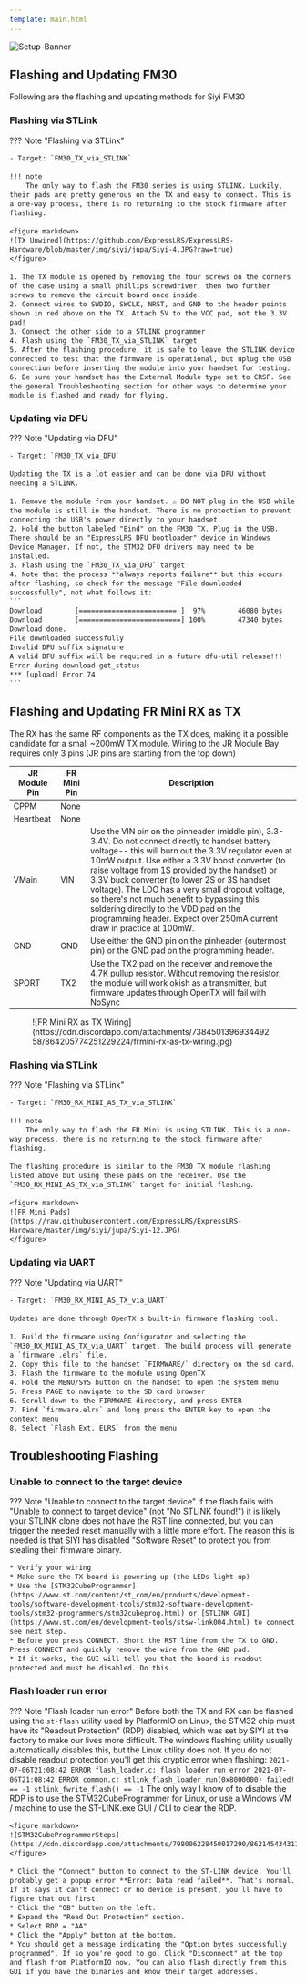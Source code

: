 ```yaml
---
template: main.html
---
```


![Setup-Banner](https://raw.githubusercontent.com/ExpressLRS/ExpressLRS-hardware/master/img/quick-start.png)

## Flashing and Updating FM30

Following are the flashing and updating methods for Siyi FM30

### <span class="custom-heading" data-id="1">Flashing via STLink</span>
??? Note "Flashing via STLink"

    - Target: `FM30_TX_via_STLINK`

    !!! note
        The only way to flash the FM30 series is using STLINK. Luckily, their pads are pretty generous on the TX and easy to connect. This is a one-way process, there is no returning to the stock firmware after flashing. 

    <figure markdown>
    ![TX Unwired](https://github.com/ExpressLRS/ExpressLRS-Hardware/blob/master/img/siyi/jupa/Siyi-4.JPG?raw=true)
    </figure>

    1. The TX module is opened by removing the four screws on the corners of the case using a small phillips screwdriver, then two further screws to remove the circuit board once inside.
    2. Connect wires to SWDIO, SWCLK, NRST, and GND to the header points shown in red above on the TX. Attach 5V to the VCC pad, not the 3.3V pad!
    3. Connect the other side to a STLINK programmer
    4. Flash using the `FM30_TX_via_STLINK` target
    5. After the flashing procedure, it is safe to leave the STLINK device connected to test that the firmware is operational, but uplug the USB connection before inserting the module into your handset for testing.
    6. Be sure your handset has the External Module type set to CRSF. See the general Troubleshooting section for other ways to determine your module is flashed and ready for flying.

### <span class="custom-heading" data-id="2">Updating via DFU</span>
??? Note "Updating via DFU"

    - Target: `FM30_TX_via_DFU`

    Updating the TX is a lot easier and can be done via DFU without needing a STLINK.

    1. Remove the module from your handset. ⚠️ DO NOT plug in the USB while the module is still in the handset. There is no protection to prevent connecting the USB's power directly to your handset.
    2. Hold the button labeled "Bind" on the FM30 TX. Plug in the USB. There should be an "ExpressLRS DFU bootloader" device in Windows Device Manager. If not, the STM32 DFU drivers may need to be installed.
    3. Flash using the `FM30_TX_via_DFU` target
    4. Note that the process **always reports failure** but this occurs after flashing, so check for the message "File downloaded successfully", not what follows it:
    ```
    Download        [======================== ]  97%        46080 bytes
    Download        [=========================] 100%        47340 bytes
    Download done.
    File downloaded successfully
    Invalid DFU suffix signature
    A valid DFU suffix will be required in a future dfu-util release!!!
    Error during download get_status
    *** [upload] Error 74
    ```

## Flashing and Updating FR Mini RX as TX

The RX has the same RF components as the TX does, making it a possible candidate for a small ~200mW TX module. Wiring to the JR Module Bay requires only 3 pins (JR pins are starting from the top down)

JR Module Pin | FR Mini Pin | Description
|--|--|--|
| CPPM | None | |
| Heartbeat | None | |
| VMain | VIN | Use the VIN pin on the pinheader (middle pin), 3.3-3.4V. Do not connect directly to handset battery voltage-- this will burn out the 3.3V regulator even at 10mW output. Use either a 3.3V boost converter (to raise voltage from 1S provided by the handset) or 3.3V buck converter (to lower 2S or 3S handset voltage). The LDO has a very small dropout voltage, so there's not much benefit to bypassing this soldering directly to the VDD pad on the programming header. Expect over 250mA current draw in practice at 100mW. |
| GND | GND | Use either the GND pin on the pinheader (outermost pin) or the GND pad on the programming header.
| SPORT | TX2 | Use the TX2 pad on the receiver and remove the 4.7K pullup resistor. Without removing the resistor, the module will work okish as a transmitter, but firmware updates through OpenTX will fail with NoSync

<figure markdown>
![FR Mini RX as TX Wiring](https://cdn.discordapp.com/attachments/738450139693449258/864205774251229224/frmini-rx-as-tx-wiring.jpg)
</figure>

### <span class="custom-heading" data-id="3">Flashing via STLink</span>
??? Note "Flashing via STLink"

    - Target: `FM30_RX_MINI_AS_TX_via_STLINK`

    !!! note
        The only way to flash the FR Mini is using STLINK. This is a one-way process, there is no returning to the stock firmware after flashing. 
        
    The flashing procedure is similar to the FM30 TX module flashing listed above but using these pads on the receiver. Use the `FM30_RX_MINI_AS_TX_via_STLINK` target for initial flashing.

    <figure markdown>
    ![FR Mini Pads](https://raw.githubusercontent.com/ExpressLRS/ExpressLRS-Hardware/master/img/siyi/jupa/Siyi-12.JPG)
    </figure>

### <span class="custom-heading" data-id="4">Updating via UART</span>
??? Note "Updating via UART"

    - Target: `FM30_RX_MINI_AS_TX_via_UART`

    Updates are done through OpenTX's built-in firmware flashing tool.

    1. Build the firmware using Configurator and selecting the `FM30_RX_MINI_AS_TX_via_UART` target. The build process will generate a `firmware`.elrs` file.
    2. Copy this file to the handset `FIRMWARE/` directory on the sd card.
    3. Flash the firmware to the module using OpenTX
    4. Hold the MENU/SYS button on the handset to open the system menu
    5. Press PAGE to navigate to the SD card browser
    6. Scroll down to the FIRMWARE directory, and press ENTER
    7. Find `firmware.elrs` and long press the ENTER key to open the context menu
    8. Select `Flash Ext. ELRS` from the menu

## Troubleshooting Flashing

### <span class="custom-heading" data-id="5">Unable to connect to the target device</span>

??? Note "Unable to connect to the target device"
    If the flash fails with "Unable to connect to target device" (not "No STLINK found!") it is likely your STLINK clone does not have the RST line connected, but you can trigger the needed reset manually with a little more effort. The reason this is needed is that SIYI has disabled "Software Reset" to protect you from stealing their firmware binary.

    * Verify your wiring
    * Make sure the TX board is powering up (the LEDs light up)
    * Use the [STM32CubeProgrammer](https://www.st.com/content/st_com/en/products/development-tools/software-development-tools/stm32-software-development-tools/stm32-programmers/stm32cubeprog.html) or [STLINK GUI](https://www.st.com/en/development-tools/stsw-link004.html) to connect see next step.
    * Before you press CONNECT. Short the RST line from the TX to GND. Press CONNECT and quickly remove the wire from the GND pad.
    * If it works, the GUI will tell you that the board is readout protected and must be disabled. Do this.

### <span class="custom-heading" data-id="6">Flash loader run error</span>

??? Note "Flash loader run error"
    Before both the TX and RX can be flashed using the `st-flash` utility used by PlatformIO on Linux, the STM32 chip must have its "Readout Protection" (RDP) disabled, which was set by SIYI at the factory to make our lives more difficult. The windows flashing utility usually automatically disables this, but the Linux utility does not. If you do not disable readout protection you'll get this cryptic error when flashing:
    ```
    2021-07-06T21:08:42 ERROR flash_loader.c: flash loader run error
    2021-07-06T21:08:42 ERROR common.c: stlink_flash_loader_run(0x8000000) failed! == -1
    stlink_fwrite_flash() == -1
    ```
    The only way I know of to disable the RDP is to use the STM32CubeProgrammer for Linux, or use a Windows VM / machine to use the ST-LINK.exe GUI / CLI to clear the RDP.

    <figure markdown>
    ![STM32CubeProgrammerSteps](https://cdn.discordapp.com/attachments/798006228450017290/862145434311196682/unknown.png)
    </figure>

    * Click the "Connect" button to connect to the ST-LINK device. You'll probably get a popup error **Error: Data read failed**. That's normal. If it says it can't connect or no device is present, you'll have to figure that out first.
    * Click the "OB" button on the left.
    * Expand the "Read Out Protection" section.
    * Select RDP = "AA"
    * Click the "Apply" button at the bottom.
    * You should get a message indicating the "Option bytes successfully programmed". If so you're good to go. Click "Disconnect" at the top and flash from PlatformIO now. You can also flash directly from this GUI if you have the binaries and know their target addresses.

<script src="../../../assets/javascripts/admonition-enhancement.js"></script>